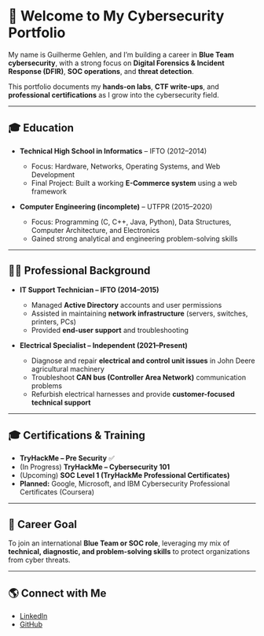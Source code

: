 # 👋 Welcome to My Cybersecurity Portfolio

My name is Guilherme Gehlen, and I’m building a career in **Blue Team cybersecurity**, with a strong focus on **Digital Forensics & Incident Response (DFIR)**, **SOC operations**, and **threat detection**.  

This portfolio documents my **hands-on labs**, **CTF write-ups**, and **professional certifications** as I grow into the cybersecurity field.  

---

## 🎓 Education
- **Technical High School in Informatics** – IFTO (2012–2014)  
  - Focus: Hardware, Networks, Operating Systems, and Web Development  
  - Final Project: Built a working **E-Commerce system** using a web framework  

- **Computer Engineering (incomplete)** – UTFPR (2015–2020)  
  - Focus: Programming (C, C++, Java, Python), Data Structures, Computer Architecture, and Electronics  
  - Gained strong analytical and engineering problem-solving skills  

---

## 🧑‍💻 Professional Background

- **IT Support Technician – IFTO (2014–2015)**
  - Managed **Active Directory** accounts and user permissions  
  - Assisted in maintaining **network infrastructure** (servers, switches, printers, PCs)  
  - Provided **end-user support** and troubleshooting  

- **Electrical Specialist – Independent (2021–Present)**
  - Diagnose and repair **electrical and control unit issues** in John Deere agricultural machinery  
  - Troubleshoot **CAN bus (Controller Area Network)** communication problems  
  - Refurbish electrical harnesses and provide **customer-focused technical support**  

---

## 🎓 Certifications & Training

- **TryHackMe – Pre Security** ✅  
- (In Progress) **TryHackMe – Cybersecurity 101**  
- (Upcoming) **SOC Level 1 (TryHackMe Professional Certificates)**  
- **Planned:** Google, Microsoft, and IBM Cybersecurity Professional Certificates (Coursera)  

---

## 🌟 Career Goal
To join an international **Blue Team or SOC role**, leveraging my mix of **technical, diagnostic, and problem-solving skills** to protect organizations from cyber threats.

---

## 🌎 Connect with Me
- [LinkedIn](https://www.linkedin.com/in/guigehlen/)  
- [GitHub](https://github.com/GuilhermeGehlen/cibersecurity-portifolio)  

